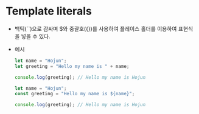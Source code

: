 # Template literals

- 백틱(``)으로 감싸며 $와 중괄호({})를 사용하여 플레이스 홀더를 이용하여 표현식을 넣을 수 있다.
- 예시

  ```jsx
  let name = "Hojun";
  let greeting = "Hello my name is " + name;

  console.log(greeting); // Hello my name is Hojun
  ```

  ```jsx
  let name = "Hojun";
  const greeting = "Hello my name is ${name}";

  console.log(greeting); // Hello my name is Hojun
  ```
